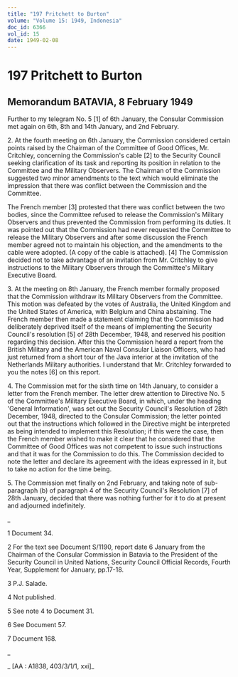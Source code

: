 ```yaml
---
title: "197 Pritchett to Burton"
volume: "Volume 15: 1949, Indonesia"
doc_id: 6366
vol_id: 15
date: 1949-02-08
---
```


# 197 Pritchett to Burton

## Memorandum BATAVIA, 8 February 1949

Further to my telegram No. 5 [1] of 6th January, the Consular Commission met again on 6th, 8th and 14th January, and 2nd February.

2\. At the fourth meeting on 6th January, the Commission considered certain points raised by the Chairman of the Committee of Good Offices, Mr. Critchley, concerning the Commission's cable [2] to the Security Council seeking clarification of its task and reporting its position in relation to the Committee and the Military Observers. The Chairman of the Commission suggested two minor amendments to the text which would eliminate the impression that there was conflict between the Commission and the Committee.

The French member [3] protested that there was conflict between the two bodies, since the Committee refused to release the Commission's Military Observers and thus prevented the Commission from performing its duties. It was pointed out that the Commission had never requested the Committee to release the Military Observers and after some discussion the French member agreed not to maintain his objection, and the amendments to the cable were adopted. (A copy of the cable is attached). [4] The Commission decided not to take advantage of an invitation from Mr. Critchley to give instructions to the Military Observers through the Committee's Military Executive Board.

3\. At the meeting on 8th January, the French member formally proposed that the Commission withdraw its Military Observers from the Committee. This motion was defeated by the votes of Australia, the United Kingdom and the United States of America, with Belgium and China abstaining. The French member then made a statement claiming that the Commission had deliberately deprived itself of the means of implementing the Security Council's resolution [5] of 28th December, 1948, and reserved his position regarding this decision. After this the Commission heard a report from the British Military and the American Naval Consular Liaison Officers, who had just returned from a short tour of the Java interior at the invitation of the Netherlands Military authorities. I understand that Mr. Critchley forwarded to you the notes [6] on this report.

4\. The Commission met for the sixth time on 14th January, to consider a letter from the French member. The letter drew attention to Directive No. 5 of the Committee's Military Executive Board, in which, under the heading 'General Information', was set out the Security Council's Resolution of 28th December, 1948, directed to the Consular Commission; the letter pointed out that the instructions which followed in the Directive might be interpreted as being intended to implement this Resolution; if this were the case, then the French member wished to make it clear that he considered that the Committee of Good Offices was not competent to issue such instructions and that it was for the Commission to do this. The Commission decided to note the letter and declare its agreement with the ideas expressed in it, but to take no action for the time being.

5\. The Commission met finally on 2nd February, and taking note of sub-paragraph (b) of paragraph 4 of the Security Council's Resolution [7] of 28th January, decided that there was nothing further for it to do at present and adjourned indefinitely.

_

1 Document 34.

2 For the text see Document S/1190, report date 6 January from the Chairman of the Consular Commission in Batavia to the President of the Security Council in United Nations, Security Council Official Records, Fourth Year, Supplement for January, pp.17-18.

3 P.J. Salade.

4 Not published.

5 See note 4 to Document 31.

6 See Document 57.

7 Document 168.

_

_ [AA : A1838, 403/3/1/1, xxi]_

